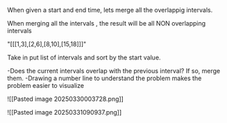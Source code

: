 When given a start and end time, lets merge all the overlappig intervals.

When merging all the intervals , the result will be all NON overlapping intervals

"[[[1,3],[2,6],[8,10],[15,18]]]"

Take in put list of intervals and sort by the start value.

-Does the current intervals overlap with the previous interval? If so, merge them.
-Drawing a number line to understand the problem makes the problem easier to visualize

![[Pasted image 20250330003728.png]]

![[Pasted image 20250331090937.png]]